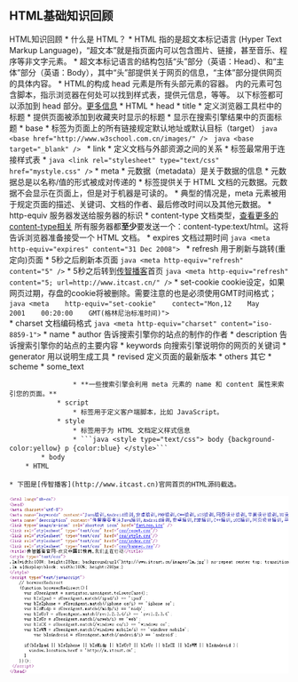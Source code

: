 
## HTML基础知识回顾

 HTML知识回顾
	* 什么是 HTML？
		* HTML 指的是超文本标记语言 (Hyper Text Markup Language)，“超文本”就是指页面内可以包含图片、链接，甚至音乐、程序等非文字元素。
		* 超文本标记语言的结构包括“头”部分（英语：Head）、和“主体”部分（英语：Body），其中“头”部提供关于网页的信息，“主体”部分提供网页的具体内容。
	* HTML的构成
	head 元素是所有头部元素的容器。<head> 内的元素可包含脚本，指示浏览器在何处可以找到样式表，提供元信息，等等。
以下标签都可以添加到 head 部分。[更多信息](http://www.w3school.com.cn/html/html_head.asp)
		* HTML
			* head
				* title 
					* 定义浏览器工具栏中的标题
					* 提供页面被添加到收藏夹时显示的标题
					* 显示在搜索引擎结果中的页面标题
				* base
					* 标签为页面上的所有链接规定默认地址或默认目标（target）
						```java <base href="http://www.w3school.com.cn/images/" /> ```
						```java <base target="_blank" /> ```
				* link
					* 定义文档与外部资源之间的关系
					* 标签最常用于连接样式表
					* ```java <link rel="stylesheet" type="text/css" href="mystyle.css" />```
				* meta
					* 元数据（metadata）是关于数据的信息
					* 元数据总是以名称/值的形式被成对传递的
					* 标签提供关于 HTML 文档的元数据。元数据不会显示在页面上，但是对于机器是可读的。
					* 典型的情况是，meta 元素被用于规定页面的描述、关键词、文档的作者、最后修改时间以及其他元数据。
						* http-equiv 服务器发送给服务器的标识
							* content-type 文档类型，[查看更多的content-type相关](http://tool.oschina.net/commons/)
								所有服务器都**至少**要发送一个：content-type:text/html。这将告诉浏览器准备接受一个 HTML 文档。
							* expires 文档过期时间
								```java <meta http-equiv="expires" content="31 Dec 2008"> ```
							* refresh 用于刷新与跳转(重定向)页面
								* 5秒之后刷新本页面
									```java <meta http-equiv="refresh" content="5" />```
								* 5秒之后转到[传智播客](http://www.itcast.cn)首页
									```java <meta http-equiv="refresh" content="5; url=http://www.itcast.cn/" />```
							* set-cookie cookie设定，如果网页过期，存盘的cookie将被删除。需要注意的也是必须使用GMT时间格式； 
								```java <meta    http-equiv="set-cookie"    contect="Mon,12    May    2001    00:20:00    GMT(格林尼治标准时间)"> ```    
							* charset 文档编码格式
								```java <meta http-equiv="charset" content="iso-8859-1">```
						* name
							* author 告诉搜索引擎你的站点的制作的作者
							* description 告诉搜索引擎你的站点的主要内容
							* keywords 向搜索引擎说明你的网页的关键词
							* generator  用以说明生成工具
							* revised 定义页面的最新版本
							* others 其它
						* scheme 
							* some_text
		
					* **一些搜索引擎会利用 meta 元素的 name 和 content 属性来索引您的页面。**
				* script
					* 标签用于定义客户端脚本，比如 JavaScript。
				* style
					* 标签用于为 HTML 文档定义样式信息
					* ```java <style type="text/css"> body {background-color:yellow} p {color:blue} </style>```
			* body
		* HTML

	* 下图是[传智播客](http://www.itcast.cn)官网首页的HTML源码截选。
![](img/itcast_html.png)
